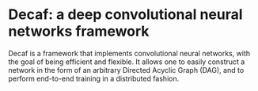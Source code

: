 Decaf: a deep convolutional neural networks framework
=====

Decaf is a framework that implements convolutional neural networks, with the
goal of being efficient and flexible. It allows one to easily construct a
network in the form of an arbitrary Directed Acyclic Graph (DAG), and to
perform end-to-end training in a distributed fashion.